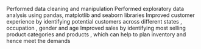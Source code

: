  Performed data cleaning and manipulation
 Performed exploratory data analysis using pandas, matplotlib and seaborn libraries
 Improved customer experience by identifying potential customers across different states , occupation , gender and age
 Improved sales by identifying most selling product categories and products , which can help to plan inventory and hence meet the
 demands
 
